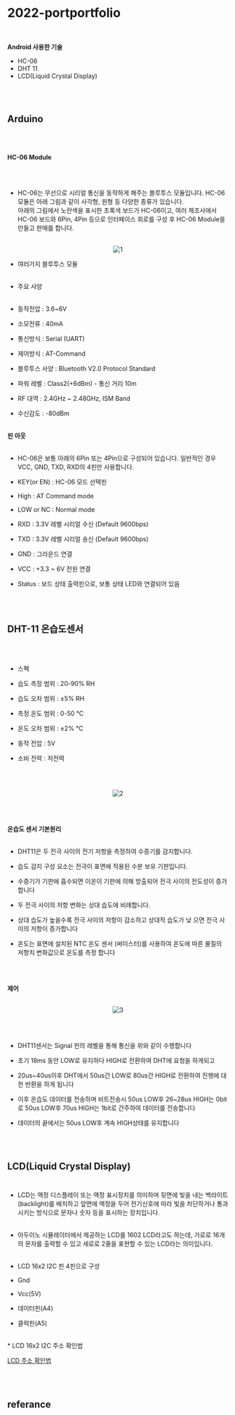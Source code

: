 # 2022-portportfolio
<br>

**Android 사용한 기술**

* HC-06<br>
* DHT 11 <br>
* LCD(Liquid Crystal Display)<br>

<br>
<br>

## Arduino

<br>
<br>

**HC-06 Module**

<br>
<br>

* HC-06는 무선으로 시리얼 통신을 동작하게 해주는 블루투스 모듈입니다. HC-06 모듈은 아래 그림과 같이 사각형, 원형 등 다양한 종류가 있습니다. <br>
  아래의 그림에서 노란색을 표시한 초록색 보드가 HC-06이고, 여러 제조사에서 HC-06 보드와 6Pin, 4Pin 등으로 인터페이스 회로를 구성 후 HC-06 Module을 만들고 판매를 합니다.<br>
  <br>
  
 <div align=center>
  
  ![1](https://user-images.githubusercontent.com/73435598/206860092-8b057147-4708-4350-a9bd-9add7a351421.png)

</div>

* 여러가지 블루투스 모듈<br><br>

* 주요 사양<br><br>

* 동작전압 : 3.6~6V<br>
* 소모전류 : 40mA<br>
* 통신방식 : Serial (UART)<br>
* 제어방식 : AT-Command<br>
* 블루투스 사양 : Bluetooth V2.0 Protocol Standard<br>
* 파워 레벨 : Class2(+6dBm) - 통신 거리 10m<br>
* RF 대역 : 2.4GHz ~ 2.48GHz, ISM Band<br>
* 수신감도 : -80dBm<br><br>

**핀 아웃**<br><br>

* HC-06은 보통 아래의 6Pin 또는 4Pin으로 구성되어 있습니다. 일반적인 경우 VCC, GND, TXD, RXD의 4핀만 사용합니다.<br>

* KEY(or EN) : HC-06 모드 선택핀<br>
* High : AT Command mode<br>
* LOW or NC : Normal mode<br>
* RXD : 3.3V 레벨 시리얼 수신 (Default 9600bps)<br>
* TXD : 3.3V 레벨 시리얼 송신 (Default 9600bps)<br>
* GND : 그라운드 연결<br>
* VCC : +3.3 ~ 6V 전원 연결<br>
* Status : 보드 상태 출력핀으로, 보통 상태 LED와 연결되어 있음<br>
<br>
<br>

## DHT-11 온습도센서
<br>
<br>

* 스펙<br>

* 습도 측정 범위 : 20-90% RH<br>

* 습도 오차 범위 : ±5% RH<br>

* 측정 온도 범위 : 0-50 °C<br>

* 온도 오차 범위 : ±2% °C<br>

* 동작 전압 : 5V<br>

* 소비 전력 : 저전력<br>

<br>
<br>

<div align=center>
  
  ![2](https://user-images.githubusercontent.com/73435598/206868122-fdefe1da-6cab-469d-8761-baaba068eb0c.png)

</div>

<br>
<br>

**온습도 센서 기본원리**<br><br>

* DHT11은 두 전극 사이의 전기 저항을 측정하여 수증기를 감지합니다. <br>

* 습도 감지 구성 요소는 전극이 표면에 적용된 수분 보유 기판입니다. <br>

* 수증기가 기판에 흡수되면 이온이 기판에 의해 방출되어 전극 사이의 전도성이 증가합니다 <br>

* 두 전극 사이의 저항 변화는 상대 습도에 비례합니다. <br>

* 상대 습도가 높을수록 전극 사이의 저항이 감소하고 상대적 습도가 낮 으면 전극 사이의 저항이 증가합니다 <br>

* 온도는 표면에 설치된  NTC 온도 센서 (써미스터)를 사용하여 온도에 따른 물질의 저항치 변화값으로 온도를 측정 합니다 <br>

<br>
<br>

**제어**<br><br>

<div align=center>

  ![3](https://user-images.githubusercontent.com/73435598/206868259-ea272c79-c854-4d7b-900a-a07da4cb7365.png)

</div>

<br>
<br>

* DHT11센서는 Signal 핀의 레벨을 통해 통신을 위와 같이 수행합니다<br>

* 초기 18ms 동안 LOW로 유지하다 HIGH로 전환하여 DHT에 요청을 하게되고<br>

* 20us~40us이후 DHT에서 50us간 LOW로 80us간 HIGH로 전환하여 진행에 대한 반환을 하게 됩니다<br>

* 이후 온습도 데이터를 전송하며 비트전송시 50us LOW후 26~28us HIGH는 0bit로 50us LOW후 70us HIGH는 1bit로 간주하여 데이터를 전송합니다<br>

* 데이터의 끝에서는 50us LOW후 계속 HIGH상태를 유지합니다<br>

<br>
<br>

## LCD(Liquid Crystal Display)<br><br>

* LCD는 액정 디스플레이 또는 액정 표시장치를 의미하며 뒷면에 빛을 내는 백라이트(backlight)를 배치하고 앞면에 액정을 두어 전기신호에 따라 빛을 차단하거나 통과시키는 방식으로   문자나 숫자 등을 표시하는 장치입니다. <br><br>
* 아두이노 시뮬레이터에서 제공하는 LCD를 1602 LCD라고도 하는데, 가로로 16개의 문자를 출력할 수 있고 세로로 2줄을 표현할 수 있는 LCD라는 의미입니다.<br><br>

* LCD 16x2 I2C 핀 4핀으로 구성<br>
* Gnd<br>
* Vcc(5V)<br>
* 데이터핀(A4)<br>
* 클럭핀(A5)<br>
<br>
* LCD 16x2 I2C 주소 확인법
  <br>
 
  [LCD 주소 확인법](https://playground.arduino.cc/Main/I2cScanner/)
 
 <br>
 <br>
 
 ## referance
 
 




